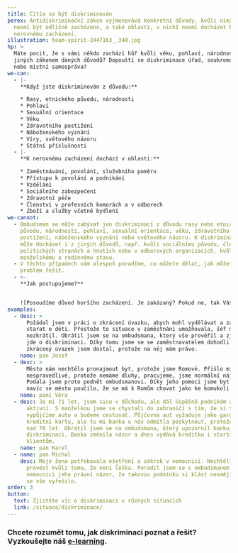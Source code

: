 ```yaml
---
title: Cítím se být diskriminován
perex: Antidiskriminační zákon vyjmenovává konkrétní důvody, kvůli nimž s vámi
  nesmí být odlišně zacházeno, a také oblasti, v nichž nesmí docházet k
  nerovnému zacházení.
illustration: team-spirit-2447163__340.jpg
hp: >
  Máte pocit, že s vámi někdo zachází hůř kvůli věku, pohlaví, národnosti či z
  jiných zákonem daných důvodů? Dopouští se diskriminace úřad, soukromá firma
  nebo místní samospráva?
we-can:
  - |-
    **Když jste diskriminován z důvodu:**

    * Rasy, etnického původu, národnosti
    * Pohlaví
    * Sexuální orientace
    * Věku
    * Zdravotního postižení
    * Náboženského vyznání
    * Víry, světového názoru
    * Státní příslušnosti
  - |-
    **K nerovnému zacházení dochází v oblasti:**

    * Zaměstnávání, povolání, služebního poměru
    * Přístupu k povolání a podnikání
    * Vzdělání
    * Sociálního zabezpečení
    * Zdravotní péče
    * Členství v profesních komorách a v odborech
    * Zboží a služby včetně bydlení
we-cannot:
  - Ombudsman se může zabývat jen diskriminací z důvodu rasy nebo etnického
    původu, národnosti, pohlaví, sexuální orientace, věku, zdravotního
    postižení, náboženského vyznání nebo světového názoru. K diskriminaci ale
    může docházet i z jiných důvodů, např. kvůli sociálnímu původu, členství v
    politických stranách a hnutích nebo v odborových organizacích, kvůli
    manželskému a rodinnému stavu.
  - V těchto případech vám alespoň poradíme, co můžete dělat, jak můžete svůj
    problém řešit.
  - >-
    **Jak postupujeme?**


    ![Posoudíme důvod horšího zacházení. Je zakázaný? Pokud ne, tak Vás nediskriminovali. Napíšeme Vám a vše vysvětlíme. Pokud je důvod horšího zacházení zakázaný, možná Vás diskriminovali. Zvážíme, co by právě pro Vás bylo nejlepší. Záleží i na tom, jestli můžete prokázat, co se stalo. Někdy požádáme o vyjádření toho, na koho si stěžujete. Napíšeme Vám a vše vysvětlíme.  Někdy Vám nejprve poradíme, jak můžete získat důkazy, nebo Vás odkážeme na úřad  nebo neziskovou organizaci. Někdy Vám doporučíme podat žalobu k soudu. Vydáme zprávu . Případ posoudíme podle práva. Zprávu pošleme všem, i Vám. Když diskriminaci nezjistíme, vysvětlíme, proč to nebyla diskriminace. Pokud zjistíme, že Vás diskriminovali, doporučíme dohodu, změnu vnitřních předpisů a nebo žalobu k soudu. U žaloby, pokud máte peníze na advokáta, vyberete si ho sami. Pokud nemáte peníze na advokáta, zjistíme, jestli Vás některý zastoupí bezplatně (pro bono).](dis_infografika_postupu_1_.png)
examples:
  - desc: >
      Požádal jsem v práci o zkrácení úvazku, abych mohl vydělávat a zároveň se
      starat o děti. Přestože to situace v zaměstnání umožňovala, šéf mi úvazek
      nezkrátil. Obrátil jsem se na ombudsmana, který vše prověřil a zjistil, že
      jde o diskriminaci. Díky tomu jsme se se zaměstnavatelem dohodli a
      zkrácený úvazek jsem dostal, protože na něj mám právo.
    name: pan Josef
  - desc: >
      Město nám nechtělo pronajmout byt, protože jsme Romové. Přišlo mi to
      nespravedlivé, protože nemáme dluhy, pracujeme, jsme normální nájemníci.
      Podala jsem proto podnět ombudsmanovi. Díky jeho pomoci jsme byt získali a
      navíc se město poučilo, že se má k Romům chovat jako ke komukoli jinému.
    name: paní Věra
  - desc: Je mi 71 let, jsem sice v důchodu, ale dál úspěšně podnikám a jsem
      aktivní. S manželkou jsme se chystali do zahraničí s tím, že si tam
      vypůjčíme auto a budeme cestovat. Půjčovna aut vyžaduje jako garanci
      kreditní kartu, ale tu mi banka u nás odmítla poskytnout, protože je mi
      nad 70 let. Obrátil jsem se na ombudsmana, který upozornil banku, že jde o
      diskriminaci. Banka změnila názor a dnes vydává kreditku i starším
      klientům.
    name: pan Karel
  - name: pan Michal
    desc: Moje žena potřebovala ošetření a zákrok v nemocnici. Nechtěli jí ho
      provést kvůli tomu, že není Češka. Poradil jsem se s ombudsmanem a poslal
      nemocnici jeho právní názor, že takovou podmínku si klást nesmějí. Nakonec
      se vše vyřešilo.
order: 3
button:
  text: Zjistěte víc o diskriminaci v různých situacích
  link: /situace/diskriminace/
---
```

### Chcete rozumět tomu, jak diskriminaci poznat a řešit? Vyzkoušejte náš [e-learning](https://diskriminace.netventic.net/course-info/?show&id=30).
